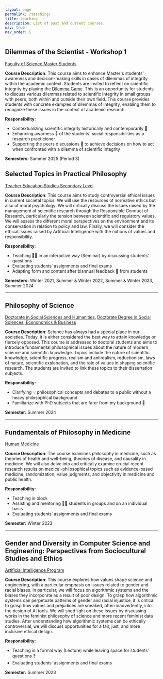 ```yaml
---
layout: page
permalink: /teaching/
title: teaching
description: List of past and current courses.
nav: true
nav_order: 5
---
```


## Dilemmas of the Scientist - Workshop 1
[Faculty of Science Master Students](https://osiris-student.uu.nl/onderwijscatalogus/extern/cursus?cursuscode=FI-MHPSDL1&taal=en&collegejaar=2024)

**Course Description:**
This course aims to enhance Master's students' awareness and decision-making skills in cases of dilemmas of integrity within the academic context. Students are invited to reflect on scientific integrity by playing the [Dilemma Game](https://www.eur.nl/en/about-university/policy-and-regulations/integrity/research-integrity/dilemma-game). This is an opportunity for students to discuss various dilemmas related to scientific integrity in small groups with peers, both within and outside their own field. This course provides students with concrete examples of dilemmas of integrity, enabling them to recognize these issues in the context of academic research. 

**Responsibility:**
- Contextualizing scientific integrity historically and contemporarily 📰
- Enhancing awarness 🐚 of the students' social responsibilities as a research practicioner
- Supporting the peers discussions 💬 to achieve decisions on how to act when confronted with a dilemma of scientific integrity

**Semesters:** Summer 2025 (Period 3)

## Selected Topics in Practical Philosophy
[Teacher Education Studies Secondary Level](https://www.jku.at/en/degree-programs/types-of-degree-programs/bachelors-and-diploma-degree-programs/ba-teacher-education-studies-secondary-level/)

**Course Description:**
This course aims to study controversial ethical issues in current societal topics. We will use the resources of normative ethics but also of moral psychology. We will critically discuss the issues raised by the management of scientific research through the Responsible Conduct of Research, particularly the tension between scientific and regulatory values. We will assess the different moral perspectives on the environment and its conservation in relation to policy and law. Finally, we will consider the ethical issues raised by Artificial Intelligence with the notions of values and responsibility.

**Responsibility:**
- Teaching 👩‍🏫 in an interactive way (Seminar) by discussing students' questions
- Evaluating students’ assignments and final exams
- Adapting form and content after biannual feedback 📣 from students

**Semesters:** Winter 2021, Summer & Winter 2022, Summer & Winter 2023, Summer 2024

---

## Philosophy of Science
[Doctorate in Social Sciences and Humanities](https://www.jku.at/en/degree-programs/types-of-degree-programs/doctorate-phd/doctorate-degree-in-social-sciences-humanities/), [Doctorate Degree in Social Sciences, Econonomics & Business](https://www.jku.at/en/degree-programs/types-of-degree-programs/doctorate-phd/doctorate-degree-in-social-sciences-economics-business/)

**Course Description:**
Science has always had a special place in our societies. Today, it is either considered the best way to attain knowledge or fiercely opposed. This course is addressed to doctoral students and aims to introduce fundamental philosophical issues about the nature of modern science and scientific knowledge. Topics include the nature of scientific knowledge, scientific progress, realism and antirealism, reductionism, laws of nature, scientific explanation, and the role of values in shaping scientific research. The students are invited to link these topics to their dissertation subjects.

**Responsibility:**
- Clarifying 💡 philosophical concepts and debates to a public without a heavy philosophical background
- Familiarize with PhD subjects that are farer from my background 👾

**Semester:** Summer 2024

---

## Fundamentals of Philosophy in Medicine
[Human Medicine](https://www.jku.at/en/degree-programs/types-of-degree-programs/masters-degree-programs/ma-human-medicine/)

**Course Description:**
The course examines philosophy in medicine, such as theories of health and well-being, theories of disease, and causality in medicine. We will also delve into and critically examine crucial recent research results on medical-philosophical topics such as evidence-based medicine, randomization, value judgments, and objectivity in medicine and public health.

**Responsibility:**
- Teaching in block
- Assisting and mentoring 🧙‍♀️ students in groups and on an individual basis
- Evaluating students’ assignments and final exams

**Semester:** Winter 2023

---

## Gender and Diversity in Computer Science and Engineering: Perspectives from Sociocultural Studies and Ethics
[Artificial Intelligence Program](https://www.jku.at/en/degree-programs/types-of-degree-programs/bachelors-and-diploma-degree-programs/ba-artificial-intelligence/)

**Course Description:**
This course explores how values shape science and engineering, with a particular emphasis on issues related to gender and racial biases. In particular, we will focus on algorithmic systems and the biases they incorporate as a result of poor design. To grasp how algorithmic systems can perpetuate patterns of gender and racial injustice, it is critical to grasp how values and prejudices are sneaked, often inadvertently, into the design of AI tools. We will shed light on these issues by discussing works in the feminist philosophy of science and more recent feminist data studies. After understanding how algorithmic systems can be ethically controversial, we will discuss opportunities for a fair, just, and more inclusive ethical design.

**Responsibility:**
- Teaching in a formal way (Lecture) while leaving space for students' questions ❓
- Evaluating students’ assignments and final exams

**Semester:** Summer 2023
